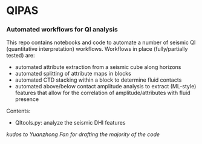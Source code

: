 # QIPAS
### Automated workflows for QI analysis

This repo contains notebooks and code to automate a number of seismic QI (quantitative interpretation) workflows.
Workflows in place (fully/partially tested) are:
- automated attribute extraction from a seismic cube along horizons
- automated splitting of attribute maps in blocks
- automated CTD stacking within a block to determine fluid contacts
- automated above/below contact amplitude analysis to extract (ML-style) features that allow for the correlation of amplitude/attributes with fluid presence

Contents:
- QItools.py: analyze the seismic DHI features

<i>kudos to Yuanzhong Fan for drafting the majority of the code</i>
